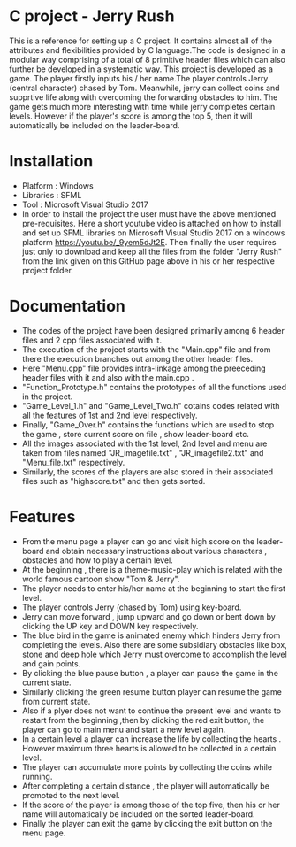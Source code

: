 

# C project - Jerry Rush
This is a reference for setting up a  C project. It contains almost all of the attributes and flexibilities provided by C language.The code is designed in a modular way comprising of a total of 8 primitive header files which can also further be developed in a systematic way. This project is developed as a game. The player firstly inputs his / her name.The player controls Jerry (central character) chased by Tom. Meanwhile, jerry can collect coins and supprtive life along with overcoming the forwarding obstacles to him. The game gets much more interesting with time while jerry completes certain levels. However if the player's score is among the top 5, then it will automatically be included on the leader-board.
  
  
# Installation
- Platform : Windows 
- Libraries : SFML
- Tool : Microsoft Visual Studio 2017 
- In order to install the project the user must have the above mentioned pre-requisites. Here a short youtube video is attached on how to install and set up SFML libraries on Microsoft Visual Studio 2017 on a windows platform https://youtu.be/_9yem5dJt2E. Then finally  the user requires just only to download and keep all the files from the folder "Jerry Rush" from the link given on this GitHub page above in his or her respective project folder. 

# Documentation
- The codes of the project have been designed primarily among 6 header files and 2 cpp files associated with it.
- The execution of the project starts with the "Main.cpp" file and from there the execution branches out among the other header files.
- Here "Menu.cpp" file provides intra-linkage among the preeceding header files with it and also with the main.cpp .
- "Function_Prototype.h" contains the prototypes of all the functions used in the project. 
- "Game_Level_1.h" and "Game_Level_Two.h" cotains codes related with all the features of 1st and 2nd level respectively.
- Finally, "Game_Over.h" contains the functions which are used to stop the game , store current score on file , show leader-board etc. 
- All the images associated with the 1st level, 2nd level and menu are taken from files named "JR_imagefile.txt" , "JR_imagefile2.txt" and "Menu_file.txt" respectively.
- Similarly, the scores of the players are also stored in their associated files such as "highscore.txt" and then gets sorted.

# Features
- From the menu page a player can go and visit high score on the leader-board and obtain necessary instructions about various characters , obstacles and how to play a certain level.
- At the beginning , there is a theme-music-play which is related with the world famous cartoon show "Tom & Jerry".
- The player needs to enter his/her name at the beginning to start the first level.
- The player controls Jerry (chased by Tom) using key-board. 
- Jerry can move forward , jump upward  and go down or bent down by clicking the UP key and DOWN key respectively.
- The blue bird in the game is animated enemy which hinders Jerry from completing the levels. Also there are some subsidiary obstacles like box, stone and deep hole which Jerry must overcome to accomplish the level and gain points.
- By clicking the blue pause button , a player can pause the game in the current state.
- Similarly clicking the green resume button player can resume the game from current state.
- Also if a plyer does not want to continue the present level and wants to restart from the beginning ,then by clicking the red exit button, the player can go to main menu and start a new level again.
- In a certain level a player can increase the life by collecting the hearts . However maximum three hearts is allowed to be collected in a certain level.
- The player can accumulate more points by collecting the coins while running.
- After completing a certain distance , the player will automatically be promoted to the next level.
- If the score of the player is among those of the top five, then his or her name will automatically be included on the sorted leader-board.
- Finally the player can exit the game by clicking the exit button on the menu page.
 



 

